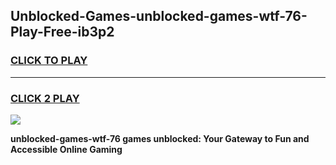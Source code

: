
## Unblocked-Games-unblocked-games-wtf-76-Play-Free-ib3p2
<h3>
<a href="https://premium76.site?title=unblocked-games-wtf-76&ref=10A">CLICK TO PLAY</a></h3>
<hr>

<h3>
<a href="https://premium76.site?title=unblocked-games-wtf-76&ref=10A">CLICK 2 PLAY</a>
  
</h3>

<a href="https://premium76.site?title=unblocked-games-wtf-76&ref=10A"><img src="https://clearcache.store/games.png"></a>


**unblocked-games-wtf-76 games unblocked: Your Gateway to Fun and Accessible Online Gaming**
